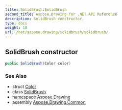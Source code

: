 ```yaml
---
title: SolidBrush.SolidBrush
second_title: Aspose.Drawing for .NET API Reference
description: SolidBrush constructor. 
type: docs
weight: 10
url: /net/aspose.drawing/solidbrush/solidbrush/
---
```

## SolidBrush constructor

```csharp
public SolidBrush(Color color)
```

### See Also

* struct [Color](../../color/)
* class [SolidBrush](../)
* namespace [Aspose.Drawing](../../solidbrush/)
* assembly [Aspose.Drawing.Common](../../../)


